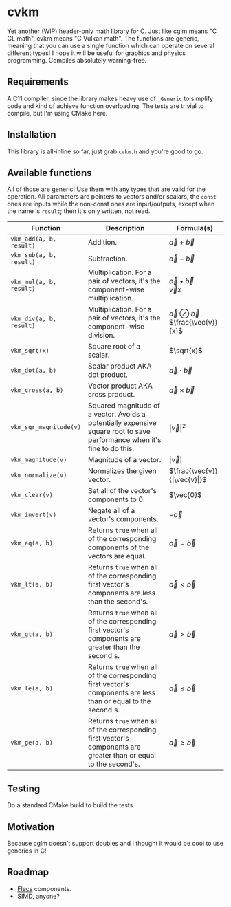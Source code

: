 # cvkm
Yet another (WIP) header-only math library for C. Just like cglm means "C GL math", cvkm means "C Vulkan math". The
functions are generic, meaning that you can use a single function which can operate on several different types! I hope
it will be useful for graphics and physics programming. Compiles absolutely warning-free.

## Requirements
A C11 compiler, since the library makes heavy use of `_Generic` to simplify code and kind of achieve function
overloading. The tests are trivial to compile, but I'm using CMake here.

## Installation
This library is all-inline so far, just grab `cvkm.h` and you're good to go.

## Available functions
All of those are generic! Use them with any types that are valid for the operation. All parameters are pointers to
vectors and/or scalars, the `const` ones are inputs while the non-const ones are input/outputs, except when the name is
`result`; then it's only written, not read.

| Function                | Description                                                                                                              | Formula(s)                                       |
|-------------------------|--------------------------------------------------------------------------------------------------------------------------|--------------------------------------------------|
| `vkm_add(a, b, result)` | Addition.                                                                                                                | $\vec{a} + \vec{b}$                              |
| `vkm_sub(a, b, result)` | Subtraction.                                                                                                             | $\vec{a} - \vec{b}$                              |
| `vkm_mul(a, b, result)` | Multiplication. For a pair of vectors, it's the component-wise multiplication.                                           | $\vec{a} \bullet \vec{b}$<br>$\vec{v}x$          |
| `vkm_div(a, b, result)` | Multiplication. For a pair of vectors, it's the component-wise division.                                                 | $\vec{a} \oslash \vec{b}$<br>$\frac{\vec{v}}{x}$ |
| `vkm_sqrt(x)`           | Square root of a scalar.                                                                                                 | $\sqrt{x}$                                       |
| `vkm_dot(a, b)`         | Scalar product AKA dot product.                                                                                          | $\vec{a} \cdot \vec{b}$                          |
| `vkm_cross(a, b)`       | Vector product AKA cross product.                                                                                        | $\vec{a} \times \vec{b}$                         |
| `vkm_sqr_magnitude(v)`  | Squared magnitude of a vector. Avoids a potentially expensive square root to save performance when it's fine to do this. | $\|\vec{v}\|^2$                                  |
| `vkm_magnitude(v)`      | Magnitude of a vector.                                                                                                   | $\|\vec{v}\|$                                    |
| `vkm_normalize(v)`      | Normalizes the given vector.                                                                                             | $\frac{\vec{v}}{\|\vec{v}\|}$                    |
| `vkm_clear(v)`          | Set all of the vector's components to 0.                                                                                 | $\vec{0}$                                        |
| `vkm_invert(v)`         | Negate all of a vector's components.                                                                                     | $-\vec{a}$                                       |
| `vkm_eq(a, b)`          | Returns `true` when all of the corresponding components of the vectors are equal.                                        | $\vec{a} = \vec{b}$                              |
| `vkm_lt(a, b)`          | Returns `true` when all of the corresponding first vector's components are less than the second's.                       | $\vec{a} < \vec{b}$                              |
| `vkm_gt(a, b)`          | Returns `true` when all of the corresponding first vector's components are greater than the second's.                    | $\vec{a} > \vec{b}$                              |
| `vkm_le(a, b)`          | Returns `true` when all of the corresponding first vector's components are less than or equal to the second's.           | $\vec{a} \leq \vec{b}$                           |
| `vkm_ge(a, b)`          | Returns `true` when all of the corresponding first vector's components are greater than or equal to the second's.        | $\vec{a} \geq \vec{b}$                           | 

## Testing
Do a standard CMake build to build the tests.

## Motivation
Because cglm doesn't support doubles and I thought it would be cool to use generics in C!

## Roadmap
- [Flecs](https://www.flecs.dev/flecs/) components.
- SIMD, anyone?
